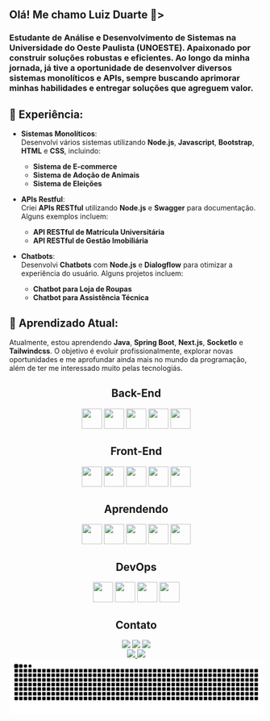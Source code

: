 <div>
<h2>Olá! Me chamo Luiz Duarte 👋></h2>
  
<h3>Estudante de Análise e Desenvolvimento de Sistemas na Universidade do Oeste Paulista (UNOESTE). Apaixonado por construir soluções robustas e eficientes. Ao longo da minha jornada, já tive a oportunidade de desenvolver diversos sistemas monolíticos e APIs, sempre buscando aprimorar minhas habilidades e entregar soluções que agreguem valor.</h3>

<h2>🌱 Experiência:</h2>

- **Sistemas Monolíticos**:  
  Desenvolvi vários sistemas utilizando **Node.js**, **Javascript**, **Bootstrap**, **HTML** e **CSS**, incluindo:  
  - **Sistema de E-commerce**  
  - **Sistema de Adoção de Animais**  
  - **Sistema de Eleições**  

- **APIs Restful**:  
  Criei **APIs RESTful** utilizando **Node.js** e **Swagger** para documentação. Alguns exemplos incluem:  
  - **API RESTful de Matrícula Universitária**  
  - **API RESTful de Gestão Imobiliária**  

- **Chatbots**:  
  Desenvolvi **Chatbots** com **Node.js** e **Dialogflow** para otimizar a experiência do usuário. Alguns projetos incluem:  
  - **Chatbot para Loja de Roupas**  
  - **Chatbot para Assistência Técnica**
 
<h2>🚀 Aprendizado Atual:</h2>

Atualmente, estou aprendendo **Java**, **Spring Boot**, **Next.js**, **SocketIo** e **Tailwindcss**. O objetivo é evoluir profissionalmente, explorar novas oportunidades e me aprofundar ainda mais no mundo da programação, além de ter me interessado muito pelas tecnologiás.
</div>

<div align="center">
<h2>Back-End</h2>
<img loading="lazy" src="https://cdn.jsdelivr.net/gh/devicons/devicon@latest/icons/nodejs/nodejs-original-wordmark.svg" width="40" height="40" /> <img loading="lazy" src="https://cdn.jsdelivr.net/gh/devicons/devicon@latest/icons/express/express-original.svg" width="40" height="40" /> <img loading="lazy" src="https://cdn.jsdelivr.net/gh/devicons/devicon@latest/icons/mysql/mysql-original.svg" width="40" height="40" /> <img loading="lazy" src="https://cdn.jsdelivr.net/gh/devicons/devicon@latest/icons/postgresql/postgresql-original.svg" width="40" height="40" /> <img loading="lazy" src="https://cdn.jsdelivr.net/gh/devicons/devicon@latest/icons/mongodb/mongodb-original.svg" width="40" height="40" />
</div>

<div align="center">
<h2>Front-End</h2>
<img loading="lazy" src="https://cdn.jsdelivr.net/gh/devicons/devicon@latest/icons/html5/html5-original.svg" width="40" height="40" /> <img loading="lazy" src="https://cdn.jsdelivr.net/gh/devicons/devicon@latest/icons/css3/css3-original.svg" width="40" height="40" /> <img loading="lazy" src="https://cdn.jsdelivr.net/gh/devicons/devicon@latest/icons/javascript/javascript-original.svg" width="40" height="40" /> <img loading="lazy" src="https://cdn.jsdelivr.net/gh/devicons/devicon@latest/icons/bootstrap/bootstrap-original.svg" width="40" height="40" /> <img loading="lazy" src="https://cdn.jsdelivr.net/gh/devicons/devicon@latest/icons/react/react-original.svg" width="40" height="40" />
</div>

<div align="center">
<h2>Aprendendo</h2>
<img loading="lazy" src="https://cdn.jsdelivr.net/gh/devicons/devicon@latest/icons/java/java-original.svg" width="40" height="40" /> <img loading="lazy" src="https://cdn.jsdelivr.net/gh/devicons/devicon@latest/icons/spring/spring-original.svg" width="40" height="40" /> <img loading="lazy" src="https://cdn.jsdelivr.net/gh/devicons/devicon@latest/icons/nextjs/nextjs-original.svg" width="40" height="40" /> <img loading="lazy" src="https://cdn.jsdelivr.net/gh/devicons/devicon@latest/icons/socketio/socketio-original.svg" width="40" height="40" /> <img loading="lazy "src="https://cdn.jsdelivr.net/gh/devicons/devicon@latest/icons/tailwindcss/tailwindcss-original.svg" width="40" height="40" />
</div>

<div align="center">
<h2>DevOps</h2>
<img loading="lazy" src="https://cdn.jsdelivr.net/gh/devicons/devicon@latest/icons/docker/docker-original.svg" width="40" height="40" /> <img loading="lazy" src="https://cdn.jsdelivr.net/gh/devicons/devicon@latest/icons/swagger/swagger-original.svg" width="40" height="40" /> <img loading="lazy" src="https://cdn.jsdelivr.net/gh/devicons/devicon@latest/icons/git/git-original.svg" width="40" height="40" /> <img loading="lazy" src="https://cdn.jsdelivr.net/gh/devicons/devicon@latest/icons/github/github-original.svg" width="40" height="40" />
</div>

<div align="center">
<h2>Contato</h2>
<a href="https://instagram.com/luiz_duarte018" target="_blank"><img loading="lazy" src="https://img.shields.io/badge/-Instagram-%23E4405F?style=for-the-badge&logo=instagram&logoColor=white" target="_blank"></a>
<a href="https://www.linkedin.com/in/luizduarte21" target="_blank"><img loading="lazy" src="https://img.shields.io/badge/-LinkedIn-%230077B5?style=for-the-badge&logo=linkedin&logoColor=white" target="_blank"></a>
<a href = "mailto:contato@looduarte21"><img loading="lazy" src="https://img.shields.io/badge/Gmail-D14836?style=for-the-badge&logo=gmail&logoColor=white" target="_blank"></a>

<div align="center">
<a href="https://github.com/LyizDuarte">
<img loading="lazy" height="180em" src="https://github-readme-stats.vercel.app/api/top-langs/?username=LyizDuarte&layout=compact&langs_count=7&theme=dracula"/>
<img loading="lazy" height="180em" src="https://github-readme-stats.vercel.app/api?username=LyizDuarte&show_icons=true&theme=dracula&include_all_commits=true&count_private=true"/>
</div>

<picture align="center">
  <source media="(prefers-color-scheme: dark)" srcset="https://raw.githubusercontent.com/LyizDuarte/LyizDuarte/output/github-contribution-grid-snake-dark.svg">
  <source media="(prefers-color-scheme: light)" srcset="https://raw.githubusercontent.com/LyizDuarte/LyizDuarte/output/github-contribution-grid-snake-dark.svg">
  <img align="center" alt="github contribution grid snake animation" src="https://raw.githubusercontent.com/LyizDuarte/LyizDuarte/output/github-contribution-grid-snake.svg">
</picture>



          
          

          

